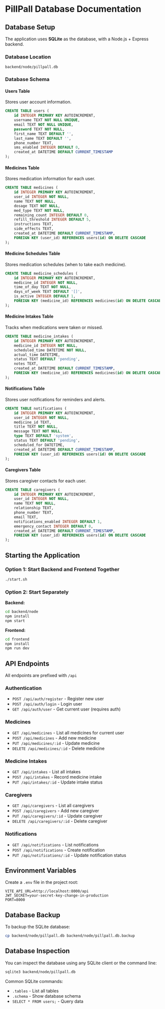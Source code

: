 # PillPall Database Documentation

## Database Setup

The application uses **SQLite** as the database, with a Node.js + Express backend.

### Database Location
```
backend/node/pillpall.db
```

### Database Schema

#### Users Table
Stores user account information.

```sql
CREATE TABLE users (
    id INTEGER PRIMARY KEY AUTOINCREMENT,
    username TEXT NOT NULL UNIQUE,
    email TEXT NOT NULL UNIQUE,
    password TEXT NOT NULL,
    first_name TEXT DEFAULT '',
    last_name TEXT DEFAULT '',
    phone_number TEXT,
    sms_enabled INTEGER DEFAULT 0,
    created_at DATETIME DEFAULT CURRENT_TIMESTAMP
);
```

#### Medicines Table
Stores medication information for each user.

```sql
CREATE TABLE medicines (
    id INTEGER PRIMARY KEY AUTOINCREMENT,
    user_id INTEGER NOT NULL,
    name TEXT NOT NULL,
    dosage TEXT NOT NULL,
    med_type TEXT NOT NULL,
    remaining_count INTEGER DEFAULT 0,
    refill_threshold INTEGER DEFAULT 5,
    instructions TEXT,
    side_effects TEXT,
    created_at DATETIME DEFAULT CURRENT_TIMESTAMP,
    FOREIGN KEY (user_id) REFERENCES users(id) ON DELETE CASCADE
);
```

#### Medicine Schedules Table
Stores medication schedules (when to take each medicine).

```sql
CREATE TABLE medicine_schedules (
    id INTEGER PRIMARY KEY AUTOINCREMENT,
    medicine_id INTEGER NOT NULL,
    time_of_day TEXT NOT NULL,
    days_of_week TEXT DEFAULT '[]',
    is_active INTEGER DEFAULT 1,
    FOREIGN KEY (medicine_id) REFERENCES medicines(id) ON DELETE CASCADE
);
```

#### Medicine Intakes Table
Tracks when medications were taken or missed.

```sql
CREATE TABLE medicine_intakes (
    id INTEGER PRIMARY KEY AUTOINCREMENT,
    medicine_id INTEGER NOT NULL,
    scheduled_time DATETIME NOT NULL,
    actual_time DATETIME,
    status TEXT DEFAULT 'pending',
    notes TEXT,
    created_at DATETIME DEFAULT CURRENT_TIMESTAMP,
    FOREIGN KEY (medicine_id) REFERENCES medicines(id) ON DELETE CASCADE
);
```

#### Notifications Table
Stores user notifications for reminders and alerts.

```sql
CREATE TABLE notifications (
    id INTEGER PRIMARY KEY AUTOINCREMENT,
    user_id INTEGER NOT NULL,
    medicine_id TEXT,
    title TEXT NOT NULL,
    message TEXT NOT NULL,
    type TEXT DEFAULT 'system',
    status TEXT DEFAULT 'pending',
    scheduled_for DATETIME,
    created_at DATETIME DEFAULT CURRENT_TIMESTAMP,
    FOREIGN KEY (user_id) REFERENCES users(id) ON DELETE CASCADE
);
```

#### Caregivers Table
Stores caregiver contacts for each user.

```sql
CREATE TABLE caregivers (
    id INTEGER PRIMARY KEY AUTOINCREMENT,
    user_id INTEGER NOT NULL,
    name TEXT NOT NULL,
    relationship TEXT,
    phone_number TEXT,
    email TEXT,
    notifications_enabled INTEGER DEFAULT 1,
    emergency_contact INTEGER DEFAULT 0,
    created_at DATETIME DEFAULT CURRENT_TIMESTAMP,
    FOREIGN KEY (user_id) REFERENCES users(id) ON DELETE CASCADE
);
```

## Starting the Application

### Option 1: Start Backend and Frontend Together
```bash
./start.sh
```

### Option 2: Start Separately

**Backend:**
```bash
cd backend/node
npm install
npm start
```

**Frontend:**
```bash
cd frontend
npm install
npm run dev
```

## API Endpoints

All endpoints are prefixed with `/api`

### Authentication
- `POST /api/auth/register` - Register new user
- `POST /api/auth/login` - Login user
- `GET /api/auth/user` - Get current user (requires auth)

### Medicines
- `GET /api/medicines` - List all medicines for current user
- `POST /api/medicines` - Add new medicine
- `PUT /api/medicines/:id` - Update medicine
- `DELETE /api/medicines/:id` - Delete medicine

### Medicine Intakes
- `GET /api/intakes` - List all intakes
- `POST /api/intakes` - Record medicine intake
- `PUT /api/intakes/:id` - Update intake status

### Caregivers
- `GET /api/caregivers` - List all caregivers
- `POST /api/caregivers` - Add new caregiver
- `PUT /api/caregivers/:id` - Update caregiver
- `DELETE /api/caregivers/:id` - Delete caregiver

### Notifications
- `GET /api/notifications` - List notifications
- `POST /api/notifications` - Create notification
- `PUT /api/notifications/:id` - Update notification status

## Environment Variables

Create a `.env` file in the project root:

```env
VITE_API_URL=http://localhost:8000/api
JWT_SECRET=your-secret-key-change-in-production
PORT=8000
```

## Database Backup

To backup the SQLite database:

```bash
cp backend/node/pillpall.db backend/node/pillpall.db.backup
```

## Database Inspection

You can inspect the database using any SQLite client or the command line:

```bash
sqlite3 backend/node/pillpall.db
```

Common SQLite commands:
- `.tables` - List all tables
- `.schema` - Show database schema
- `SELECT * FROM users;` - Query data
